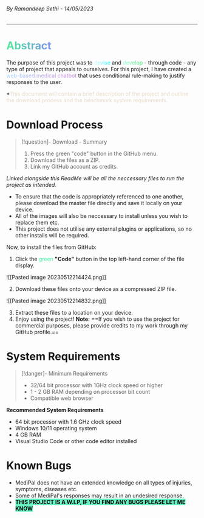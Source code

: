 ###### By Ramandeep Sethi - 14/05/2023

------

# <mark style="background: -webkit-linear-gradient(right, #7C93EB, #58EB9E); -webkit-background-clip: text; -webkit-text-fill-color: transparent;">Abstract</mark>

The purpose of this project was to <mark style="background: -webkit-linear-gradient(right, cyan, #E6F3FE); -webkit-background-clip: text; -webkit-text-fill-color: transparent;">devise</mark> and <mark style="background: -webkit-linear-gradient(right, #2DE662, #A5FFE5); -webkit-background-clip: text; -webkit-text-fill-color: transparent;">develop</mark> - through code - any type of project that appeals to ourselves. For this project, I have created a <mark style="background: -webkit-linear-gradient(right, #C883D9, #A6D3FF); -webkit-background-clip: text; -webkit-text-fill-color: transparent;">web-based medical chatbot</mark> that uses conditional rule-making to justify responses to the user.

*<mark style="background-color: transparent; color: #E8D9C5">This document will contain a brief description of the project and outline the download process and the benchmark system requirements.</mark>

# Download Process

> [!question]- Download - Summary
>  1. Press the green "code" button in the GitHub menu.
>  2. Download the files as a ZIP.
>  3. Link my GitHub account as credits.

*Linked alongside this ReadMe will be all the neccessary files to run the project as intended.* 

- To ensure that the code is appropriately referenced to one another, please download the master file directly and save it locally on your device.
- All of the images will also be neccessary to install unless you wish to replace them etc.
- This project does not utilise any external plugins or applications, so no other installs will be required.

Now, to install the files from GitHub:

1. Click the <mark style="background-color: transparent; color: #3BF6A5">green</mark> **"Code"** button in the top left-hand corner of the file display.

 ![[Pasted image 20230512214424.png]] 

2. Download these files onto your device as a compressed ZIP file.

![[Pasted image 20230512214832.png]]

3. Extract these files to a location on your device.
4. Enjoy using the project! **Note:** ==If you wish to use the project for commercial purposes, please provide credits to my work through my GitHub profile.==

# System Requirements

> [!danger]- Minimum Requirements
>- 32/64 bit processor with 1GHz clock speed or higher
>- 1 - 2 GB RAM depending on processor bit count
>- Compatible web browser

**Recommended System Requirements**

- 64 bit processor with 1.6 GHz clock speed
- Windows 10/11 operating system
- 4 GB RAM
- Visual Studio Code or other code editor installed

# Known Bugs

- MediPal does not have an extended knowledge on all types of injuries, symptoms, diseases etc. 
- Some of MediPal's responses may result in an undesired response.
- <mark style="background-color: #66F2C1; font-weight: bold">THIS PROJECT IS A W.I.P, IF YOU FIND ANY BUGS PLEASE LET ME KNOW</mark>